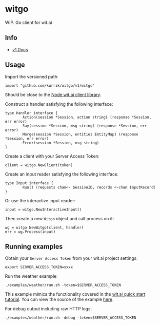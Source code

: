 # witgo
WIP. Go client for wit.ai

## Info

- [v1 Docs](https://godoc.org/github.com/kurrik/witgo/v1/witgo)

## Usage

Import the versioned path:

    import "github.com/kurrik/witgo/v1/witgo"

Should be close to the
[Node wit.ai client library](https://github.com/wit-ai/node-wit).

Construct a handler satisfying the following interface:

    type Handler interface {
            Action(session *Session, action string) (response *Session, err error)
            Say(session *Session, msg string) (response *Session, err error)
            Merge(session *Session, entities EntityMap) (response *Session, err error)
            Error(session *Session, msg string)
    }

Create a client with your Server Access Token:

    client = witgo.NewClient(token)

Create an input reader satisfying the following interface:

    type Input interface {
            Run() (requests chan<- SessionID, records <-chan InputRecord)
    }

Or use the interactive input reader:

    input = witgo.NewInteractiveInput()

Then create a new `Witgo` object and call process on it:

    wg = witgo.NewWitgo(client, handler)
    err = wg.Process(input)


## Running examples

Obtain your `Server Access Token` from your wit.ai project settings:

    export SERVER_ACCESS_TOKEN=xxxx

Run the weather example:

    ./examples/weather/run.sh -token=$SERVER_ACCESS_TOKEN

This example mimics the functionality covered in the
[wit.ai quick start tutorial](https://wit.ai/docs/quickstart).  You can view
the source of the example [here](/examples/weather/main.go).

For debug output including raw HTTP logs:

    ./examples/weather/run.sh -debug -token=$SERVER_ACCESS_TOKEN
